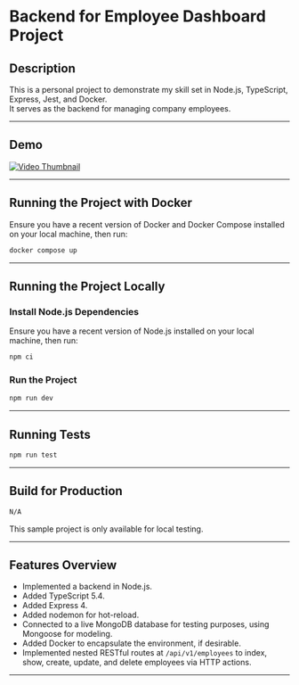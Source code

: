 # Backend for Employee Dashboard Project

## Description

This is a personal project to demonstrate my skill set in Node.js, TypeScript, Express, Jest, and Docker. <br>
It serves as the backend for managing company employees.

---

## Demo

[![Video Thumbnail](https://www.buddyget.net/static/img/pictures/2bd33242-370e-40c2-b2ae-8625f30dda51.png)](https://drive.google.com/file/d/19C17Y1L3P6fLAU6oyZW1Xad0PQRD4MgU/view?usp=sharing)

---

## Running the Project with Docker

Ensure you have a recent version of Docker and Docker Compose installed on your local machine, then run:

```sh
docker compose up
```

---

## Running the Project Locally

### Install Node.js Dependencies

Ensure you have a recent version of Node.js installed on your local machine, then run:

```sh
npm ci
```

### Run the Project

```sh
npm run dev
```

---

## Running Tests

```sh
npm run test
```

---

## Build for Production

```sh
N/A
```

This sample project is only available for local testing.

---

## Features Overview

- Implemented a backend in Node.js.
- Added TypeScript 5.4.
- Added Express 4.
- Added nodemon for hot-reload.
- Connected to a live MongoDB database for testing purposes, using Mongoose for modeling.
- Added Docker to encapsulate the environment, if desirable.
- Implemented nested RESTful routes at `/api/v1/employees` to index, show, create, update, and delete employees via HTTP actions.

---

